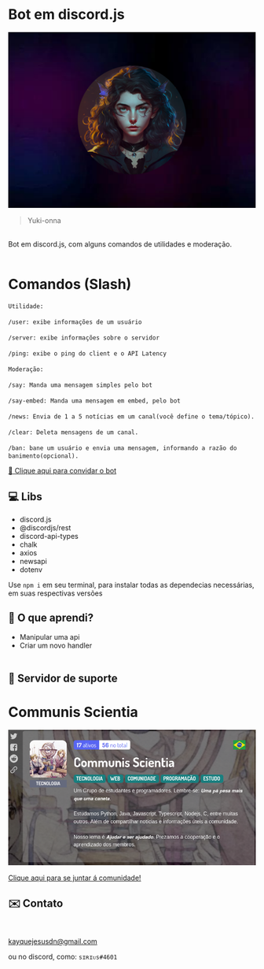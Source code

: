 # Bot em discord.js

![preview](./.github/bot-card.png)


> Yuki-onna

<br>
Bot em discord.js, com alguns comandos de utilidades e moderação.
<br><br>

# Comandos (Slash)

```
Utilidade:

/user: exibe informações de um usuário

/server: exibe informações sobre o servidor

/ping: exibe o ping do client e o API Latency

Moderação:

/say: Manda uma mensagem simples pelo bot

/say-embed: Manda uma mensagem em embed, pelo bot

/news: Envia de 1 a 5 notícias em um canal(você define o tema/tópico).

/clear: Deleta mensagens de um canal.

/ban: bane um usuário e envia uma mensagem, informando a razão do banimento(opcional).
```

[🔗 Clique aqui para convidar o bot](https://discord.com/api/oauth2/authorize?client_id=1026205774420135956&permissions=8&scope=applications.commands%20bot)


## 💻 Libs 

- discord.js
- @discordjs/rest
- discord-api-types
- chalk
- axios
- newsapi
- dotenv

Use ```npm i``` em seu terminal, para instalar todas as dependecias necessárias, em suas respectivas versões

## 📖 O que aprendi?

- Manipular uma api
- Criar um novo handler
<br><br>

##  🤖  Servidor de suporte
<h1>Communis Scientia</h1>

![server](./.github/serverScreen.png)

[Clique aqui para se juntar á comunidade!](https://discord.gg/nMWbhTPSV7)


## ✉️ Contato
<br>

kayquejesusdn@gmail.com

ou no discord, como: `sɪʀɪᴜs#4601`


